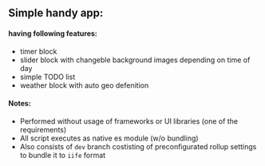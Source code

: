 ## Simple handy app:

#### having following features:

- timer block
- slider block with changeble background images depending on time of day
- simple TODO list
- weather block with auto geo defenition

#### Notes:

- Performed without usage of frameworks or UI libraries (one of the requirements)
- All script executes as native es module (w/o bundling)
- Also consists of `dev` branch costisting of preconfigurated rollup settings to bundle it to `iife` format
